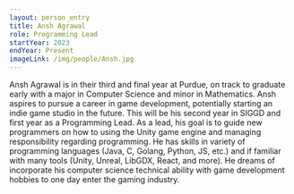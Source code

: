 ```yaml
---
layout: person_entry
title: Ansh Agrawal
role: Programming Lead
startYear: 2023
endYear: Present
imageLink: /img/people/Ansh.jpg
---
```


<!--Put description here:-->

Ansh Agrawal is in their third and final year at Purdue, on track to graduate early with a major in Computer Science and minor in Mathematics. Ansh aspires to pursue a career in game development, potentially starting an indie game studio in the future. This will be his second year in SIGGD and first year as a Programming Lead. As a lead, his goal is to guide new programmers on how to using the Unity game engine and managing responsibility regarding programming. He has skills in variety of programming languages (Java, C, Golang, Python, JS, etc.) and if familiar with many tools (Unity, Unreal, LibGDX, React, and more). He dreams of incorporate his computer science technical ability with game development hobbies to one day enter the gaming industry.
